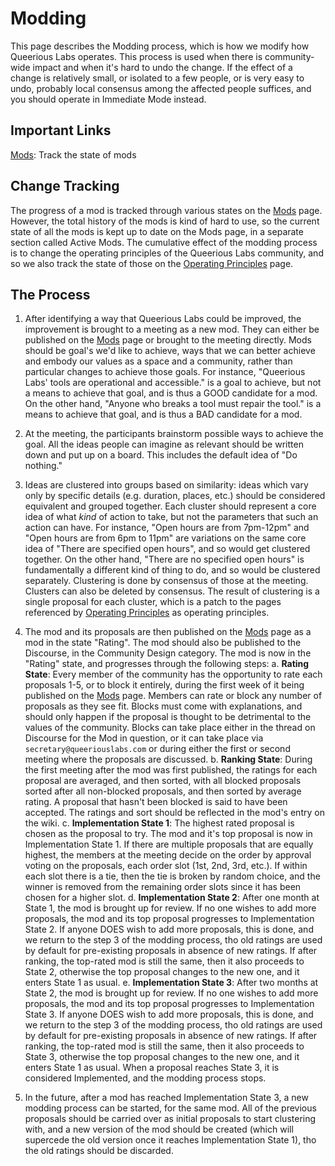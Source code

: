 <!-- TITLE: Modding -->
<!-- SUBTITLE: The process by which we modify how the space operates. -->

# Modding
This page describes the Modding process, which is how we modify how Queerious Labs operates. This process is used when there is community-wide impact and when it's hard to undo the change. If the effect of a change is relatively small, or isolated to a few people, or is very easy to undo, probably local consensus among the affected people suffices, and you should operate in Immediate Mode instead.

## Important Links
[Mods](/organization/mods): Track the state of mods

## Change Tracking
The progress of a mod is tracked through various states on the [Mods](/organization/mods) page. However, the total history of the mods is kind of hard to use, so the current state of all the mods is kept up to date on the Mods page, in a separate section called Active Mods. The cumulative effect of the modding process is to change the operating principles of the Queerious Labs community, and so we also track the state of those on the [Operating Principles](/organization/operating-principles) page.

## The Process
1. After identifying a way that Queerious Labs could be improved, the improvement is brought to a meeting as a new mod. They can either be published on the [Mods](/organization/mods) page or brought to the meeting directly. Mods should be goal's we'd like to achieve, ways that we can better achieve and embody our values as a space and a community, rather than particular changes to achieve those goals. For instance, "Queerious Labs' tools are operational and accessible." is a goal to achieve, but not a means to achieve that goal, and is thus a GOOD candidate for a mod. On the other hand, "Anyone who breaks a tool must repair the tool." is a means to achieve that goal, and is thus a BAD candidate for a mod.

2. At the meeting, the participants brainstorm possible ways to achieve the goal. All the ideas people can imagine as relevant should be written down and put up on a board. This includes the default idea of "Do nothing."

3. Ideas are clustered into groups based on similarity: ideas which vary only by specific details (e.g. duration, places, etc.) should be considered equivalent and grouped together. Each cluster should represent a core idea of what *kind* of action to take, but not the parameters that such an action can have. For instance, "Open hours are from 7pm-12pm" and "Open hours are from 6pm to 11pm" are variations on the same core idea of "There are specified open hours", and so would get clustered together. On the other hand, "There are no specified open hours"  is fundamentally a different kind of thing to do, and so would be clustered separately. Clustering is done by consensus of those at the meeting. Clusters can also be deleted by consensus. The result of clustering is a single proposal for each cluster, which is a patch to the pages referenced by [Operating Principles](/organization/operating-principles) as operating principles.

4. The mod and its proposals are then published on the [Mods](/organization/mods) page as a mod in the state "Rating". The mod should also be published to the Discourse, in the Community Design category. The mod is now in the "Rating" state, and progresses through the following steps:
		a. **Rating State**: Every member of the community has the opportunity to rate each proposals 1-5, or to block it entirely, during the first week of it being published on the [Mods](/organization/mods) page. Members can rate or block any number of proposals as they see fit. Blocks must come with explanations, and should only happen if the proposal is thought to be detrimental to the values of the community. Blocks can take place either in the thread on Discourse for the Mod in question, or it can take place via `secretary@queeriouslabs.com` or during either the first or second meeting where the proposals are discussed.
		b. **Ranking State**: During the first meeting after the mod was first published, the ratings for each proposal are averaged, and then sorted, with all blocked proposals sorted after all non-blocked proposals, and then sorted by average rating. A proposal that hasn't been blocked is said to have been accepted. The ratings and sort should be reflected in the mod's entry on the wiki.
		c. **Implementation State 1**: The highest rated proposal is chosen as the proposal to try. The mod and it's top proposal is now in Implementation State 1. If there are multiple proposals that are equally highest, the members at the meeting decide on the order by approval voting on the proposals, each order slot (1st, 2nd, 3rd, etc.). If within each slot there is a tie, then the tie is broken by random choice, and the winner is removed from the remaining order slots since it has been chosen for a higher slot.
		d. **Implementation State 2**: After one month at State 1, the mod is brought up for review. If no one wishes to add more proposals, the mod and its top proposal progresses to Implementation State 2. If anyone DOES wish to add more proposals, this is done, and we return to the step 3 of the modding process, tho old ratings are used by default for pre-existing proposals in absence of new ratings. If after ranking, the top-rated mod is still the same, then it also proceeds to State 2, otherwise the top proposal changes to the new one, and it enters State 1 as usual.
		e. **Implementation State 3**: After two months at State 2, the mod is brought up for review. If no one wishes to add more proposals, the mod and its top proposal progresses to Implementation State 3. If anyone DOES wish to add more proposals, this is done, and we return to the step 3 of the modding process, tho old ratings are used by default for pre-existing proposals in absence of new ratings. If after ranking, the top-rated mod is still the same, then it also proceeds to State 3, otherwise the top proposal changes to the new one, and it enters State 1 as usual. When a proposal reaches State 3, it is considered Implemented, and the modding process stops.

5. In the future, after a mod has reached Implementation State 3, a new modding process can be started, for the same mod. All of the previous proposals should be carried over as initial proposals to start clustering with, and a new version of the mod should be created (which will supercede the old version once it reaches Implementation State 1), tho the old ratings should be discarded.